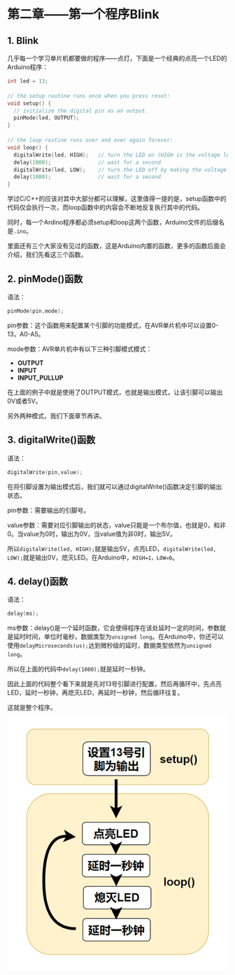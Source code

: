 # 第二章——第一个程序Blink

## 1. Blink

几乎每一个学习单片机都要做的程序——点灯，下面是一个经典的点亮一个LED的Arduino程序：

```cpp
int led = 13;

// the setup routine runs once when you press reset:
void setup() {
  // initialize the digital pin as an output.
  pinMode(led, OUTPUT);
}

// the loop routine runs over and over again forever:
void loop() {
  digitalWrite(led, HIGH);   // turn the LED on (HIGH is the voltage level)
  delay(1000);               // wait for a second
  digitalWrite(led, LOW);    // turn the LED off by making the voltage LOW
  delay(1000);               // wait for a second
}
```

学过C/C++的应该对其中大部分都可以理解，这里值得一提的是，setup函数中的代码仅会执行一次，而loop函数中的内容会不断地反复执行其中的代码。

同时，每一个Ardino程序都必须setup和loop这两个函数，Arduino文件的后缀名是`.ino`。

里面还有三个大家没有见过的函数，这是Arduino内置的函数，更多的函数后面会介绍，我们先看这三个函数。

## 2. pinMode()函数

语法：

```cpp
pinMode(pin,mode);
```

pin参数：这个函数用来配置某个引脚的功能模式，在AVR单片机中可以设置0-13，A0-A5。

mode参数：AVR单片机中有以下三种引脚模式模式：

- **OUTPUT**
- **INPUT**
- **INPUT_PULLUP**

在上面的例子中就是使用了OUTPUT模式，也就是输出模式，让该引脚可以输出0V或者5V。

另外两种模式，我们下面章节再讲。

## 3. digitalWrite()函数

语法：

```cpp
digitalWrite(pin,value);
```

在将引脚设置为输出模式后，我们就可以通过digitalWrite()函数决定引脚的输出状态。

pin参数：需要输出的引脚号。

value参数：需要对应引脚输出的状态，value只能是一个布尔值，也就是0，和非0。当value为0时，输出为0V，当value值为非0时，输出5V。

所以`digitalWrite(led, HIGH);`就是输出5V，点亮LED，`digitalWrite(led, LOW);`就是输出0V，熄灭LED。在Arduino中，`HIGH=1，LOW=0`。

## 4. delay()函数

语法：

```cpp
delay(ms);
```

ms参数：delay()是一个延时函数，它会使得程序在该处延时一定的时间，参数就是延时时间，单位时毫秒，数据类型为`unsigned long`。在Arduino中，你还可以使用`delayMicroseconds(us);`达到微秒级的延时，数据类型依然为`unsigned long`。

所以在上面的代码中`delay(1000);`就是延时一秒钟。

因此上面的代码整个看下来就是先对13号引脚进行配置，然后再循环中，先点亮LED，延时一秒钟，再熄灭LED，再延时一秒钟，然后循环往复。

这就是整个程序。

![Blink](../../images/Arduino基础/1.2-1.png)